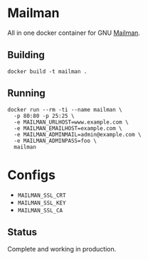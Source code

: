 # Mailman

All in one docker container for GNU
[Mailman](http://www.gnu.org/software/mailman/index.html).

## Building

```
docker build -t mailman .
```

## Running

```
docker run --rm -ti --name mailman \
  -p 80:80 -p 25:25 \
  -e MAILMAN_URLHOST=www.example.com \
  -e MAILMAN_EMAILHOST=example.com \
  -e MAILMAN_ADMINMAIL=admin@example.com \
  -e MAILMAN_ADMINPASS=foo \
  mailman
```

# Configs

 - `MAILMAN_SSL_CRT`
 - `MAILMAN_SSL_KEY`
 - `MAILMAN_SSL_CA`

## Status

Complete and working in production.
